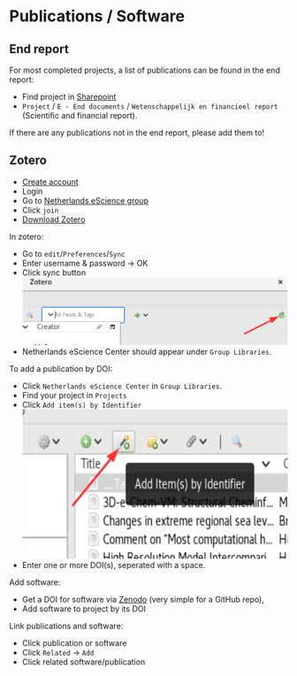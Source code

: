 # Publications / Software

## End report
For most completed projects, a list of publications can be found in the end report:
* Find project in [Sharepoint](https://nlesc.sharepoint.com/sites/operations/Shared%20Documents/Projectportfolio)
* `Project` / `E - End documents` / `Wetenschappelijk en financieel report` (Scientific and financial report).

If there are any publications not in the end report, please add them to!

## Zotero
* [Create account](https://www.zotero.org/user/register/)
* Login
* Go to [Netherlands eScience group](https://www.zotero.org/groups/1689348/netherlands_escience_center)
* Click `join`
* [Download Zotero](https://www.zotero.org/download/)

In zotero:
* Go to `edit`/`Preferences`/`Sync`
* Enter username & password -> OK
* Click sync button ![Instruction](images/step1.png)
* Netherlands eScience Center should appear under `Group Libraries`.

To add a publication by DOI:
* Click `Netherlands eScience Center` in `Group Libraries`.
* Find your project in `Projects`
* Click `Add item(s) by Identifier` ![Instruction2](images/step2.png)
* Enter one or more DOI(s), seperated with a space.

Add software:
* Get a DOI for software via [Zenodo](https://zenodo.org/) (very simple for a GitHub repo),
* Add software to project by its DOI

Link publications and software:
* Click publication or software
* Click `Related` -> `Add`
* Click related software/publication
